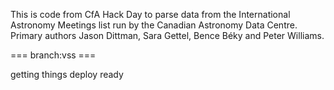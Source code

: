 This is code from CfA Hack Day to parse data from the International Astronomy Meetings 
list run by the Canadian Astronomy Data Centre. Primary authors Jason Dittman, Sara Gettel, Bence Béky and Peter Williams.

=== branch:vss ===

getting things deploy ready
